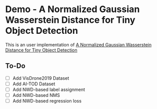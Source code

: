# Demo - A Normalized Gaussian Wasserstein Distance for Tiny Object Detection 

This is an user implementation of [A Normalized Gaussian Wasserstein Distance for Tiny Object Detection](https://arxiv.org/abs/2110.13389)


## To-Do 

- [ ] Add VisDrone2019 Dataset
- [ ] Add AI-TOD Dataset
- [ ] Add NWD-based label assignment 
- [ ] Add NWD-based NMS
- [ ] Add NWD-based regression loss
